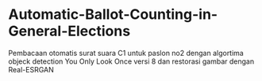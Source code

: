 # Automatic-Ballot-Counting-in-General-Elections
Pembacaan otomatis surat suara C1 untuk paslon no2 dengan algortima objeck detection You Only Look Once versi 8 dan restorasi gambar dengan Real-ESRGAN
